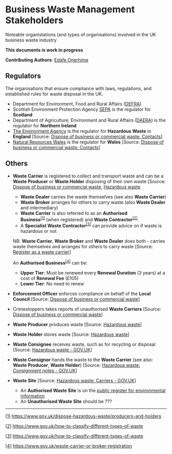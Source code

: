 # Business Waste Management Stakeholders

Noteable organistations (and types of organisations) involved in the UK business waste industry

**This documents is work in progress**

**Contributing Authors**: [Edafe Onerhime](https://ekoner.com/)

## Regulators

The organisations that ensure compliance with laws, regulations, and established rules for waste disposal in the UK.

  - Department for Environment, Food and Rural Affairs ([DEFRA](https://www.gov.uk/government/organisations/department-for-environment-food-rural-affairs))
  - Scottish Environment Protection Agency [SEPA](https://www.sepa.org.uk/about-us/) is the regulator for **Scotland**
  - Department of Agriculture, Environment and Rural Affairs ([DAERA](https://www.daera-ni.gov.uk/)) is the regulator for **Northern Ireland**
  - [The Environment Agency](https://www.gov.uk/government/organisations/environment-agency) is the regulator for **Hazardous Waste** in **England** [Source: [Dispose of business or commercial waste: Contacts](https://www.gov.uk/managing-your-waste-an-overview/contacts)]
  - [Natural Resources Wales](https://naturalresources.wales/) is the regulator for **Wales** [Source: [Dispose of business or commercial
    waste: Contacts](https://www.gov.uk/managing-your-waste-an-overview/contacts)]

## Others

  - **Waste Carrier** is registered to collect and transport waste and can be a **Waste Producer** or **Waste Holder** disposing of their own waste [Source: [Dispose of business or commercial
    waste](https://www.gov.uk/managing-your-waste-an-overview), [Hazardous waste](https://www.gov.uk/dispose-hazardous-waste)
    - **Waste Dealer** carries the waste themselves (see also **Waste Carrier**)
    - **Waste Broker** arranges for others to carry waste (also **Waste Dealer** and intermediary)
    - **Waste Carrier** is also referred to as an **Authorised Business**<sup>[\[1\]](#ftnt1)</sup> (when registered) and **Waste
    Contractor**<sup>[\[2\]](#ftnt2)</sup>.
    - A **Specialist Waste Contractor**<sup>[\[3\]](#ftnt3)</sup> can provide advice on if waste is hazardous or not
    
    NB: **Waste Carrier**, **Waste Broker** and **Waste Dealer** does both - carries waste themselves and arranges for others to carry waste \[Source: [Register as a waste carrier](https://wastecarriersregistration.service.gov.uk/registrations/find?locale%3Den)] 
    
    An **Authorised Business**<sup>[\[4\]](#ftnt4)</sup> can be:
    - **Upper Tier**: Must be renewed every **Renewal Duration** (3 years) at a cost of **Renewal Fee** (£105)
    - **Lower Tier**: No need to renew

  - **Enforcement Officer** enforces compliance on behalf of the **Local Council** [Source: [Dispose of
    business or commercial waste](https://www.gov.uk/managing-your-waste-an-overview)]
  - Crimestoppers takes reports of unauthorised **Waste Carriers** [Source: [Dispose of business or commercial waste](https://www.gov.uk/managing-your-waste-an-overview)]
  - **Waste Producer** produces waste [Source: [Hazardous waste](https://www.gov.uk/dispose-hazardous-waste)]
  - **Waste Holder** stores waste \[Source: [Hazardous waste](https://www.gov.uk/dispose-hazardous-waste)]
  - **Waste Consignee** receives waste, such as for recycling or disposal [Source: [Hazardous waste - GOV.UK](https://www.gov.uk/dispose-hazardous-waste)\]
  - **Waste Consignor** hands the waste to the **Waste Carrier** (see also: **Waste Producer**, **Waste Holder**) [Source: [Hazardous waste: Consignment notes - GOV.UK](https://www.gov.uk/dispose-hazardous-waste/consignment-notes)]
  - **Waste Site** [Source: [Hazardous waste: Carriers - GOV.UK](https://www.gov.uk/dispose-hazardous-waste/carriers)]
    - An **Authorised Waste Site** is on the [public register for environmental information](https://www.gov.uk/guidance/access-the-public-register-for-environmental-information)
    - An **Unauthorised Waste Site** should be ???

-----

[\[1\]](#ftnt_ref1) https://www.gov.uk/dispose-hazardous-waste/producers-and-holders

[\[2\]](#ftnt_ref2) https://www.gov.uk/how-to-classify-different-types-of-waste

[\[3\]](#ftnt_ref3) https://www.gov.uk/how-to-classify-different-types-of-waste

[\[4\]](#ftnt_ref4) https://www.gov.uk/waste-carrier-or-broker-registration
